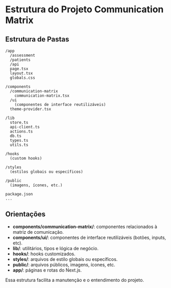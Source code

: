 # Estrutura do Projeto Communication Matrix

## Estrutura de Pastas
```
/app
  /assessment
  /patients
  /api
  page.tsx
  layout.tsx
  globals.css

/components
  /communication-matrix
    communication-matrix.tsx
  /ui
    (componentes de interface reutilizáveis)
  theme-provider.tsx

/lib
  store.ts
  api-client.ts
  actions.ts
  db.ts
  types.ts
  utils.ts

/hooks
  (custom hooks)

/styles
  (estilos globais ou específicos)

/public
  (imagens, ícones, etc.)

package.json
...
```

## Orientações
- **components/communication-matrix/**: componentes relacionados à matriz de comunicação.
- **components/ui/**: componentes de interface reutilizáveis (botões, inputs, etc).
- **lib/**: utilitários, tipos e lógica de negócio.
- **hooks/**: hooks customizados.
- **styles/**: arquivos de estilo globais ou específicos.
- **public/**: arquivos públicos, imagens, ícones, etc.
- **app/**: páginas e rotas do Next.js.

Essa estrutura facilita a manutenção e o entendimento do projeto. 